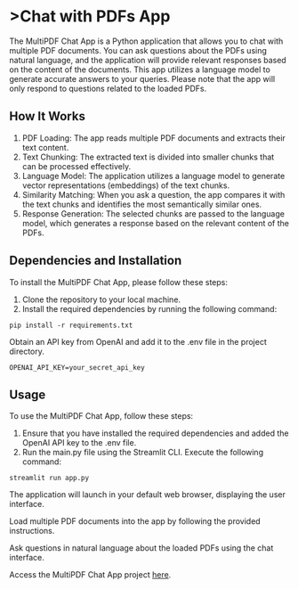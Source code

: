 <!DOCTYPE html>
<html>

<head>
    <meta charset="UTF-8">
</head>

<body>
    <h1>>Chat with PDFs App</h1>
    <p>The MultiPDF Chat App is a Python application that allows you to chat with multiple PDF documents. You can ask questions about the PDFs using natural language, and the application will provide relevant responses based on the content of the documents. This app utilizes a language model to generate accurate answers to your queries. Please note that the app will only respond to questions related to the loaded PDFs.</p>

<h2>How It Works</h2>
    

<ol>
        <li>PDF Loading: The app reads multiple PDF documents and extracts their text content.</li>
        <li>Text Chunking: The extracted text is divided into smaller chunks that can be processed effectively.</li>
        <li>Language Model: The application utilizes a language model to generate vector representations (embeddings) of the text chunks.</li>
        <li>Similarity Matching: When you ask a question, the app compares it with the text chunks and identifies the most semantically similar ones.</li>
        <li>Response Generation: The selected chunks are passed to the language model, which generates a response based on the relevant content of the PDFs.</li>
</ol>

<h2>Dependencies and Installation</h2>
<p>To install the MultiPDF Chat App, please follow these steps:</p>

<ol>
        <li>Clone the repository to your local machine.</li>
        <li>Install the required dependencies by running the following command:</li>
</ol>

<pre><code>pip install -r requirements.txt</code></pre>

<p>Obtain an API key from OpenAI and add it to the .env file in the project directory.</p>

<pre><code>OPENAI_API_KEY=your_secret_api_key</code></pre>

<h2>Usage</h2>
<p>To use the MultiPDF Chat App, follow these steps:</p>

<ol>
        <li>Ensure that you have installed the required dependencies and added the OpenAI API key to the .env file.</li>
        <li>Run the main.py file using the Streamlit CLI. Execute the following command:</li>
</ol>

<pre><code>streamlit run app.py</code></pre>

<p>The application will launch in your default web browser, displaying the user interface.</p>

<p>Load multiple PDF documents into the app by following the provided instructions.</p>

<p>Ask questions in natural language about the loaded PDFs using the chat interface.</p>

<p>Access the MultiPDF Chat App project <a href="https://ozzychatpdfs.streamlit.app/">here</a>.</p>
</body>

</html>
